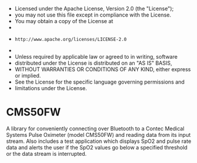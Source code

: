  * Licensed under the Apache License, Version 2.0 (the "License");
 * you may not use this file except in compliance with the License.
 * You may obtain a copy of the License at
 *
 *     http://www.apache.org/licenses/LICENSE-2.0
 *
 * Unless required by applicable law or agreed to in writing, software
 * distributed under the License is distributed on an "AS IS" BASIS,
 * WITHOUT WARRANTIES OR CONDITIONS OF ANY KIND, either express or implied.
 * See the License for the specific language governing permissions and
 * limitations under the License.

# CMS50FW
A library for conveniently connecting over Bluetooth to a Contec Medical Systems Pulse Oximeter (model CMS50FW) and reading data from its input stream. Also includes a test application which displays SpO2 and pulse rate data and alerts the user if the SpO2 values go below a specified threshold or the data stream is interrupted.
